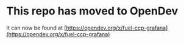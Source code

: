 # This repo has moved to OpenDev

It can now be found at [https://opendev.org/x/fuel-ccp-grafana](https://opendev.org/x/fuel-ccp-grafana)
